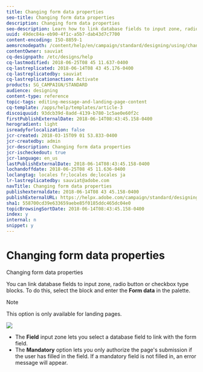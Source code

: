 ```yaml
---
title: Changing form data properties
seo-title: Changing form data properties
description: Changing form data properties
seo-description: Learn how to link database fields to input zone, radio button or checkbox type blocks.
uuid: 49dec84a-eb90-4f1c-a5b7-dab43d7c7700
content-encoding: ISO-8859-1
aemsrcnodepath: /content/help/en/campaign/standard/designing/using/changing-form-data-properties
contentOwner: sauviat
cq-designpath: /etc/designs/help
cq-lastmodified: 2018-06-25T08 45 11.637-0400
cq-lastreplicated: 2018-06-14T08 43 45.176-0400
cq-lastreplicatedby: sauviat
cq-lastreplicationaction: Activate
products: SG_CAMPAIGN/STANDARD
audience: designing
content-type: reference
topic-tags: editing-message-and-landing-page-content
cq-template: /apps/help/templates/article-3
discoiquuid: 93dcb39d-8add-4139-b780-1c5ae0e60f2c
firstPublishExternalDate: 2018-06-14T08:43:45.158-0400
herogradient: light
isreadyforlocalization: false
jcr-created: 2018-03-15T09 01 53.833-0400
jcr-createdby: admin
jcr-description: Changing form data properties
jcr-ischeckedout: true
jcr-language: en_us
lastPublishExternalDate: 2018-06-14T08:43:45.158-0400
lochandoffdate: 2018-06-25T08 45 11.636-0400
loclangtag: locales fr;locales de;locales ja
lr-lastreplicatedby: sauviat@adobe.com
navTitle: Changing form data properties
publishexternaldate: 2018-06-14T08 43 45.158-0400
publishExternalURL: https://helpx.adobe.com/campaign/standard/designing/using/changing-form-data-properties.html
sha1: 558700cd39e633659aebe85f0185ddc465dc04e0
topicBrowsingSortDate: 2018-06-14T08:43:45.158-0400
index: y
internal: n
snippet: y
---
```


# Changing form data properties

Changing form data properties

You can link database fields to input zone, radio button or checkbox type blocks. To do this, select the block and enter the **Form data** in the palette.

>[!NOTE]
>
>This option is only available for landing pages.

![](assets/delivery_content_9.png)

* The **Field** input zone lets you select a database field to link with the form field.
* The **Mandatory** option lets you only authorize the page's submission if the user has filled in the field. If a mandatory field is not filled in, an error message will appear.

